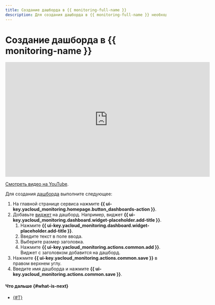 ```yaml
---
title: Создание дашборда в {{ monitoring-full-name }}
description: Для создания дашборда в {{ monitoring-full-name }} необходимо на главной странице сервиса нажать на Создать дашборд. Добавьте виджет на дашборд. Нажмите Заголовок в блоке Добавить виджет, или нажмите Добавить в заголовке дашборда, а затем Заголовок. Введите текст в поле ввода. Выберите размер заголовка. Нажмите Добавить. Виджет с заголовком добавится на дашборд. Нажмите Сохранить в правом верхнем углу. Введите имя дашборда и нажмите Сохранить.
---
```


# Создание дашборда в {{ monitoring-name }}


<iframe width="640" height="360" src="https://runtime.strm.yandex.ru/player/video/vplvgvuhu34zple6f3vj?autoplay=0&mute=0" allow="autoplay; fullscreen; picture-in-picture; encrypted-media" frameborder="0" scrolling="no"></iframe>

[Смотреть видео на YouTube](https://www.youtube.com/watch?v=TvLdfcPCOHw).



Для создания [дашборда](../../concepts/visualization/dashboard.md) выполните следующее:

1. На главной странице сервиса нажмите **{{ ui-key.yacloud_monitoring.homepage.button_dashboards-action }}**.
1. Добавьте [виджет](../../concepts/visualization/widget.md) на дашборд. Например, виджет **{{ ui-key.yacloud_monitoring.dashboard.widget-placeholder.add-title }}**.
    1. Нажмите **{{ ui-key.yacloud_monitoring.dashboard.widget-placeholder.add-title }}**.
    1. Введите текст в поле ввода.
    1. Выберите размер заголовка.
    1. Нажмите **{{ ui-key.yacloud_monitoring.actions.common.add }}**. Виджет с заголовком добавится на дашборд.
1. Нажмите **{{ ui-key.yacloud_monitoring.actions.common.save }}** в правом верхнем углу.
1. Введите имя дашборда и нажмите **{{ ui-key.yacloud_monitoring.actions.common.save }}**.


#### Что дальше {#what-is-next}
- [{#T}](add-widget.md)
